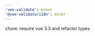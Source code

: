 ```yaml
---
'vee-validate': minor
'@vee-validate/i18n': minor
---
```


chore: require vue 3.3 and refactor types

